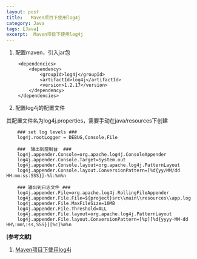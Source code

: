 ```yaml
---
layout: post
title:   Maven项目下使用log4j
category: Java
tags: [Java]
excerpt:  Maven项目下使用log4j
---
```


1. 配置maven，引入jar包

		<dependencies>
	        <dependency>
	            <groupId>log4j</groupId>
	            <artifactId>log4j</artifactId>
	            <version>1.2.17</version>
	        </dependency>
	    </dependencies>

2. 配置log4j的配置文件

其配置文件名为log4j.properties，需要手动在java/resources下创建

		### set log levels ###
		log4j.rootLogger = DEBUG,Console,File
	​
		###  输出到控制台  ###
		log4j.appender.Console=org.apache.log4j.ConsoleAppender
		log4j.appender.Console.Target=System.out
		log4j.appender.Console.layout=org.apache.log4j.PatternLayout
		log4j.appender.Console.layout.ConversionPattern=[%d{yy/MM/dd HH:mm:ss:SSS}]-%l:%m%n
		​
		### 输出到日志文件 ###
		log4j.appender.File=org.apache.log4j.RollingFileAppender
		log4j.appender.File.File=${project}src\\main\\resources\\app.log
		log4j.appender.File.MaxFileSize=10MB
		log4j.appender.File.Threshold=ALL
		log4j.appender.File.layout=org.apache.log4j.PatternLayout
		log4j.appender.File.layout.ConversionPattern=[%p][%d{yyyy-MM-dd HH\:mm\:ss,SSS}][%c]%m%n

    	
**[参考文献]**

1. [Maven项目下使用log4j](https://www.cnblogs.com/helloworldcode/p/11699105.html "Maven项目下使用log4j")